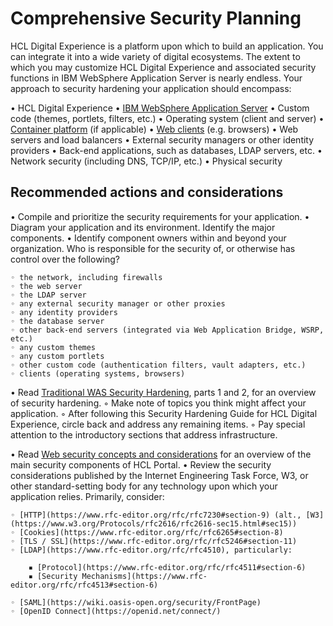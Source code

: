 # Comprehensive Security Planning

HCL Digital Experience is a platform upon which to build an application. You can integrate it into a wide variety of digital ecosystems. The extent to which you may customize HCL Digital Experience and associated security functions in IBM WebSphere Application Server is nearly endless. Your approach to security hardening your application should encompass:

• HCL Digital Experience
• [IBM WebSphere Application Server](https://www.ibm.com/docs/en/was-nd/8.5.5?topic=environment-tuning-hardening-maintaining-security-configurations)
• Custom code (themes, portlets, filters, etc.)
• Operating system (client and server)
• [Container platform](https://help.hcltechsw.com/digital-experience/9.5/containerization/deployment.html) (if applicable)
• [Web clients](https://code.google.com/archive/p/browsersec/wikis/Main.wiki) (e.g. browsers)
• Web servers and load balancers
• External security managers or other identity providers
• Back-end applications, such as databases, LDAP servers, etc.
• Network security (including DNS, TCP/IP, etc.)
• Physical security

## Recommended actions and considerations

• Compile and prioritize the security requirements for your application.
• Diagram your application and its environment. Identify the major components.
• Identify component owners within and beyond your organization. Who is responsible for the security of, or otherwise has control over the following?

    ◦ the network, including firewalls
    ◦ the web server
    ◦ the LDAP server
    ◦ any external security manager or other proxies
    ◦ any identity providers
    ◦ the database server
    ◦ other back-end servers (integrated via Web Application Bridge, WSRP, etc.)
    ◦ any custom themes
    ◦ any custom portlets
    ◦ other custom code (authentication filters, vault adapters, etc.)
    ◦ clients (operating systems, browsers)

• Read [Traditional WAS Security Hardening](https://community.ibm.com/community/user/wasdevops/blogs/james-mulvey1/2021/05/20/twas-security-hardening), parts 1 and 2, for an overview of security hardening.
    ◦ Make note of topics you think might affect your application.
    ◦ After following this Security Hardening Guide for HCL Digital Experience, circle back and address any remaining items.
    ◦ Pay special attention to the introductory sections that address infrastructure.

• Read [Web security concepts and considerations](https://support.hcltechsw.com/csm?id=kb_article&sysparm_article=KB0085886) for an overview of the main security components of HCL Portal.
• Review the security considerations published by the Internet Engineering Task Force, W3, or other standard-setting body for any technology upon which your application relies. Primarily, consider:

    ◦ [HTTP](https://www.rfc-editor.org/rfc/rfc7230#section-9) (alt., [W3](https://www.w3.org/Protocols/rfc2616/rfc2616-sec15.html#sec15))
    ◦ [Cookies](https://www.rfc-editor.org/rfc/rfc6265#section-8)
    ◦ [TLS / SSL](https://www.rfc-editor.org/rfc/rfc5246#section-11)
    ◦ [LDAP](https://www.rfc-editor.org/rfc/rfc4510), particularly:

        ▪ [Protocol](https://www.rfc-editor.org/rfc/rfc4511#section-6)
        ▪ [Security Mechanisms](https://www.rfc-editor.org/rfc/rfc4513#section-6)

    ◦ [SAML](https://wiki.oasis-open.org/security/FrontPage)
    ◦ [OpenID Connect](https://openid.net/connect/)
